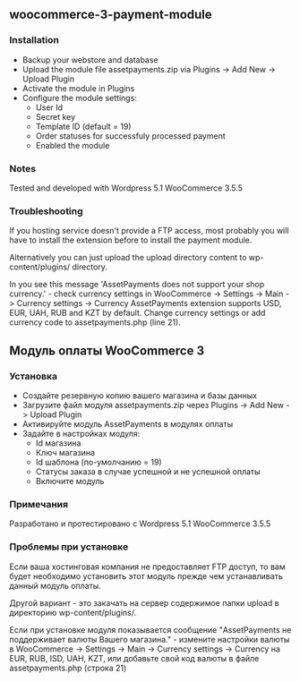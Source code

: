 ## woocommerce-3-payment-module

### Installation

* Backup your webstore and database
* Upload the module file assetpayments.zip via Plugins -> Add New -> Upload Plugin
* Activate the module in Plugins
* Configure the module settings:
  * User Id
  * Secret key
  * Template ID (default = 19)
  * Order statuses for successfuly processed payment
  * Enabled the module
  
### Notes
Tested and developed with Wordpress 5.1 WooCommerce 3.5.5 

### Troubleshooting
If you hosting service doesn't provide a FTP access, most probably you will have to install the extension before to install the payment module.

Alternatively you can just upload the upload directory content to wp-content/plugins/ directory.

In you see this message 'AssetPayments does not support your shop currency.' - check currency settings in 
WooCommerce -> Settings -> Main -> Currency settings -> Currency
AssetPayments extension supports USD, EUR, UAH, RUB and KZT by default. Change currency settings or add currency code to assetpayments.php (line 21). 

## Модуль оплаты WooCommerce 3

### Установка
* Создайте резервную копию вашего магазина и базы данных
* Загрузите файл модуля assetpayments.zip через Plugins -> Add New -> Upload Plugin
* Активируйте модуль AssetPayments в модулях оплаты 
* Задайте в настройках модуля:
  * Id магазина
  * Ключ магазина
  * Id шаблона (по-умолчанию = 19)
  * Статусы заказа в случае успешной и не успешной оплаты
  * Включите модуль

### Примечания
Разработано и протестировано с Wordpress 5.1 WooCommerce 3.5.5 

### Проблемы при установке
Если ваша хостинговая компания не предоставляет FTP доступ, то вам будет необходимо установить этот модуль прежде чем устанавливать данный модуль оплаты.

Другой вариант - это закачать на сервер содержимое папки upload в директорию wp-content/plugins/.

Если при установке модуля показывается сообщение "AssetPayments не поддерживает валюты Вашего магазина." - измените настройки валюты в WooCommerce -> Settings -> Main -> Currency settings -> Currency на EUR, RUB, ISD, UAH, KZT, или добавьте свой код валюты в файле assetpayments.php (строка 21)
